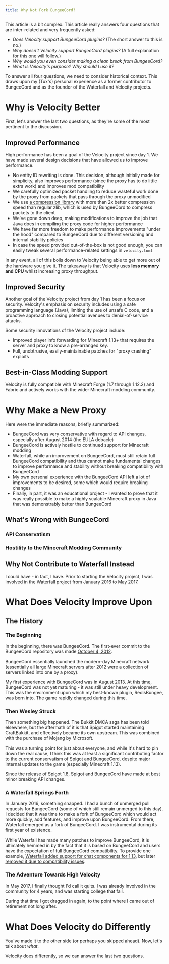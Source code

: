 ```yaml
---
title: Why Not Fork BungeeCord?
---
```


This article is a bit complex. This article really answers four questions that are inter-related and very frequently asked:

* _Does Velocity support BungeeCord plugins?_ (The short answer to this is no.)
* _Why doesn't Velocity support BungeeCord plugins?_ (A full explanation for this one will follow.)
* _Why would you even consider making a clean break from BungeeCord?_
* _What is Velocity's purpose? Why should I use it?_

To answer all four questions, we need to consider historical context. This draws upon my (Tux's) personal experience as a former contributor to BungeeCord and as the founder of the Waterfall and Velocity projects.

# Why is Velocity Better

First, let's answer the last two questions, as they're some of the most pertinent to the discussion.

## Improved Performance

High performance has been a goal of the Velocity project since day 1. We have made several design decisions that have allowed us to improve performance.

* No entity ID rewriting is done. This decision, although initially made for simplicity, also improves performance (since the proxy has to do little extra work) and improves mod compatibility
* We carefully optimized packet handling to reduce wasteful work done by the proxy from packets that pass through the proxy unmodified
* We use [a compression library](https://github.com/ebiggers/libdeflate) with more than 2x better compression
  speed than regular zlib, which is used by BungeeCord to compress packets to the client
* We've gone down deep, making modifications to improve the job that Java does in compiling the proxy code for higher performance
* We have far more freedom to make performance improvements "under the hood" compared to BungeeCord due to different versioning and internal stability policies
* In case the speed provided out-of-the-box is not good enough, you can easily tweak several performance-related settings in `velocity.toml`

In any event, all of this boils down to Velocity being able to get more out of the hardware you give it. The takeaway is that Velocity uses **less memory and CPU** whilst increasing proxy throughput.

## Improved Security

Another goal of the Velocity project from day 1 has been a focus on security. Velocity's emphasis on security includes using a safe programming language (Java), limiting the use of unsafe C code, and a proactive approach to closing potential avenues to denial-of-service attacks.

Some security innovations of the Velocity project include:

* Improved player info forwarding for Minecraft 1.13+ that requires the server and proxy to know a pre-arranged key.
* Full, unobtrusive, easily-maintainable patches for "proxy crashing" exploits

## Best-in-Class Modding Support

Velocity is fully compatible with Minecraft Forge (1.7 through 1.12.2) and Fabric and actively works with the wider Minecraft modding community.

# Why Make a New Proxy

Here were the immediate reasons, briefly summarized:

* BungeeCord was very conservative with regard to API changes, especially after August 2014 (the EULA debacle)
* BungeeCord is actively hostile to continued support for Minecraft modding
* Waterfall, while an improvement on BungeeCord, must still retain full BungeeCord compatibility and thus cannot make fundamental changes to improve performance and stability without breaking compatibility with BungeeCord
* My own personal experience with the BungeeCord API left a lot of improvements to be desired, some which would require breaking changes
* Finally, in part, it was an educational project - I wanted to prove that it was really possible to make a highly scalable Minecraft proxy in Java that was demonstrably better than BungeeCord

## What's Wrong with BungeeCord

### API Conservatism

### Hostility to the Minecraft Modding Community

## Why Not Contribute to Waterfall Instead

I could have - in fact, I have. Prior to starting the Velocity project, I was involved in the Waterfall project from January 2016 to May 2017.

# What Does Velocity Improve Upon

## The History

### The Beginning

In the beginning, there was BungeeCord. The first-ever commit to the BungeeCord repository was made [October 4, 2012](https://github.com/SpigotMC/BungeeCord/commit/b876fb2e1bd395c37f47b020c2f0e778812c0c61).

BungeeCord essentially launched the modern-day Minecraft network (essentially all large Minecraft servers after 2012 were a collection of servers linked into one by a proxy).

My first experience with BungeeCord was in August 2013. At this time, BungeeCord was not yet maturing - it was still under heavy development. This was the environment upon which my best-known plugin, RedisBungee, was born into. The game rapidly changed during this time.

### Then Wesley Struck

Then something big happened. The Bukkit DMCA saga has been told elsewhere, but the aftermath of it is that Spigot started maintaining CraftBukkit, and effectively became its own upstream. This was combined with the purchase of Mojang by Microsoft.

This was a turning point for just about everyone, and while it's hard to pin down the real cause, I think this was at least a significant contributing factor to the current conservatism of Spigot and BungeeCord, despite major internal updates to the game (especially Minecraft 1.13).

Since the release of Spigot 1.8, Spigot and BungeeCord have made at best minor breaking API changes.

### A Waterfall Springs Forth

In January 2016, something snapped. I had a bunch of unmerged pull requests for BungeeCord (some of which still remain unmerged to this day). I decided that it was time to make a fork of BungeeCord which would act more quickly, add features, and improve upon BungeeCord. From there, Waterfall emerged as a fork of BungeeCord. I was instrumental during its first year of existence.

While Waterfall has made many patches to improve BungeeCord, it is ultimately hemmed in by the fact that it is based on BungeeCord and users have the expectation of full BungeeCord compatibility. To provide one example, [Waterfall added support for chat components for 1.13](https://github.com/PaperMC/Waterfall/commit/c8eb6aec7bac82fd309fa6d6113b8a0418317b01), but later [removed it due to compatibility issues](https://github.com/PaperMC/Waterfall/commit/e910db4871210f03efd8e43b67400745f7b9961b).

### The Adventure Towards High Velocity

In May 2017, I finally thought I'd call it quits. I was already involved in the community for 4 years, and was starting college that fall.

During that time I got dragged in again, to the point where I came out of retirement not long after.

# What Does Velocity do Differently

You've made it to the other side (or perhaps you skipped ahead). Now, let's talk about _what_.

Velocity does differently, so we can answer the last two questions.
